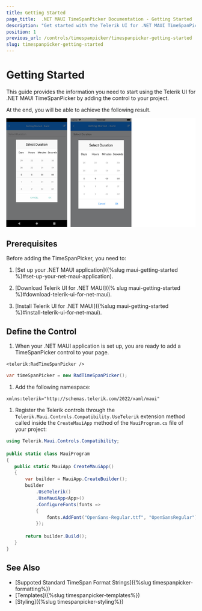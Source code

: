 ```yaml
---
title: Getting Started
page_title:  .NET MAUI TimeSpanPicker Documentation - Getting Started
description: "Get started with the Telerik UI for .NET MAUI TimeSpanPicker and add the control to your .NET MAUI project."
position: 1
previous_url: /controls/timespanpicker/timespanpicker-getting-started
slug: timespanpicker-getting-started
---
```


# Getting Started

This guide provides the information you need to start using the Telerik UI for .NET MAUI TimeSpanPicker by adding the control to your project.

At the end, you will be able to achieve the following result.

![TimeSpan Picker for .NeT MAUI](images/timespanpicker_getting_started.png)

## Prerequisites

Before adding the TimeSpanPicker, you need to:

1. [Set up your .NET MAUI application]({%slug maui-getting-started %}#set-up-your-net-maui-application).

1. [Download Telerik UI for .NET MAUI]({% slug maui-getting-started %}#download-telerik-ui-for-net-maui).

1. [Install Telerik UI for .NET MAUI]({%slug maui-getting-started %}#install-telerik-ui-for-net-maui).

## Define the Control

1. When your .NET MAUI application is set up, you are ready to add a TimeSpanPicker control to your page.

 ```XAML
<telerik:RadTimeSpanPicker />
 ```
 ```C#
var timeSpanPicker = new RadTimeSpanPicker();
 ```

1. Add the following namespace:

 ```XAML
xmlns:telerik="http://schemas.telerik.com/2022/xaml/maui" 
 ```

1. Register the Telerik controls through the `Telerik.Maui.Controls.Compatibility.UseTelerik` extension method called inside the `CreateMauiApp` method of the `MauiProgram.cs` file of your project:

 ```C#
 using Telerik.Maui.Controls.Compatibility;

 public static class MauiProgram
 {
	public static MauiApp CreateMauiApp()
	{
		var builder = MauiApp.CreateBuilder();
		builder
			.UseTelerik()
			.UseMauiApp<App>()
			.ConfigureFonts(fonts =>
			{
				fonts.AddFont("OpenSans-Regular.ttf", "OpenSansRegular");
			});

		return builder.Build();
	}
 }           
 ```




## See Also

- [Suppoted Standard TimeSpan Format Strings]({%slug timespanpicker-formatting%})
- [Templates]({%slug timespanpicker-templates%})
- [Styling]({%slug timespanpicker-styling%})
